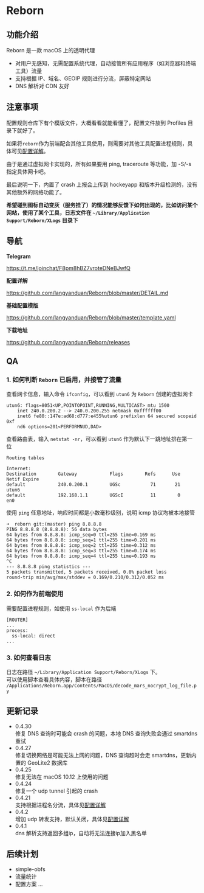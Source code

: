 # Reborn

## 功能介绍

Reborn 是一款 macOS 上的透明代理

* 对用户无感知，无需配置系统代理，自动接管所有应用程序（如浏览器和终端工具）流量
* 支持根据 IP、域名、GEOIP 规则进行分流，屏蔽特定网站
* DNS 解析对 CDN 友好

## 注意事项

配置规则仓库下有个模版文件，大概看看就能看懂了，配置文件放到 Profiles 目录下就好了。

如果将`reborn`作为前端配合其他工具使用，则需要对其他工具配置进程规则，具体可见[配置详解](https://github.com/langyanduan/Reborn/issues/3)。  

由于是通过虚拟网卡实现的，所有如果要用 ping, traceroute 等功能，加 -S/-s 指定具体网卡吧。

最后说明一下，内置了 crash 上报会上传到 hockeyapp 和版本升级检测的，没有其他额外的网络功能了。


**希望碰到图标自动变灰（服务挂了）的情况能够反馈下如何出现的，比如访问某个网站，使用了某个工具，日志文件在 `~/Library/Application Support/Reborn/XLogs` 目录下**

## 导航

**Telegram**

https://t.me/joinchat/F8pm8hBZ7vroteDNeBJwfQ


**配置详解**

https://github.com/langyanduan/Reborn/blob/master/DETAIL.md


**基础配置模版**

https://github.com/langyanduan/Reborn/blob/master/template.yaml


**下载地址**

https://github.com/langyanduan/Reborn/releases


## QA

### 1. 如何判断 `Reborn` 已启用，并接管了流量

查看网卡信息，输入命令 `ifconfig`，可以看到 `utun6` 为 `Reborn` 创建的虚拟网卡

```  
utun6: flags=8051<UP,POINTOPOINT,RUNNING,MULTICAST> mtu 1500
    inet 240.0.200.2 --> 240.0.200.255 netmask 0xffffff00
    inet6 fe80::147e:ad68:d777:e455%utun6 prefixlen 64 secured scopeid 0xf
    nd6 options=201<PERFORMNUD,DAD>
```


查看路由表，输入 `netstat -nr`，可以看到 `utun6` 作为默认下一跳地址排在第一位

```
Routing tables

Internet:
Destination        Gateway            Flags        Refs      Use   Netif Expire
default            240.0.200.1        UGSc           71       21   utun6
default            192.168.1.1        UGScI          11        0     en0
```

使用 `ping` 任意地址，响应时间都是小数毫秒级别，说明 icmp 协议均被本地接管

```
➜  reborn git:(master) ping 8.8.8.8
PING 8.8.8.8 (8.8.8.8): 56 data bytes
64 bytes from 8.8.8.8: icmp_seq=0 ttl=255 time=0.169 ms
64 bytes from 8.8.8.8: icmp_seq=1 ttl=255 time=0.201 ms
64 bytes from 8.8.8.8: icmp_seq=2 ttl=255 time=0.312 ms
64 bytes from 8.8.8.8: icmp_seq=3 ttl=255 time=0.174 ms
64 bytes from 8.8.8.8: icmp_seq=4 ttl=255 time=0.193 ms
^C
--- 8.8.8.8 ping statistics ---
5 packets transmitted, 5 packets received, 0.0% packet loss
round-trip min/avg/max/stddev = 0.169/0.210/0.312/0.052 ms
```

### 2. 如何作为前端使用

需要配置进程规则，如使用 `ss-local` 作为后端

```
[ROUTER]
...
process:
  ss-local: direct
...
```

### 3. 如何查看日志

日志在路径 `~/Library/Application Support/Reborn/XLogs` 下。  
可以使用脚本查看具体内容，脚本在路径 `/Applications/Reborn.app/Contents/MacOS/decode_mars_nocrypt_log_file.py`


## 更新记录
* 0.4.30  
修复 DNS 查询时可能会 crash 的问题，本地 DNS 查询失败会通过 smartdns 重试
* 0.4.27  
修复切换网络是可能无法上网的问题，DNS 查询超时会走 smartdns，更新内置的 GeoLite2 数据库
* 0.4.25  
修复无法在 macOS 10.12 上使用的问题
* 0.4.24  
修复一个 udp tunnel 引起的 crash
* 0.4.21  
支持根据进程名分流，具体见[配置详解](https://github.com/langyanduan/Reborn/blob/master/DETAIL.md)
* 0.4.2  
增加 udp 转发支持，默认关闭，具体见[配置详解](https://github.com/langyanduan/Reborn/blob/master/DETAIL.md)
* 0.4.1  
dns 解析支持返回多组ip，自动将无法连接ip加入黑名单

## 后续计划

* simple-obfs  
* 流量统计  
* 配置方案
...
